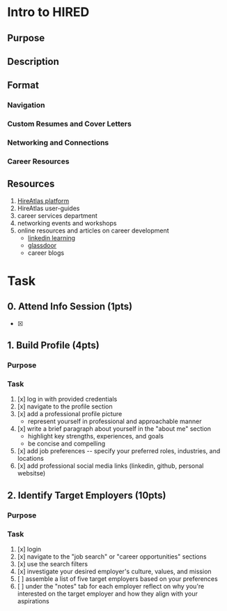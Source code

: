 # Intro to HIRED

## Purpose

## Description

## Format

### Navigation

### Custom Resumes and Cover Letters

### Networking and Connections

### Career Resources

## Resources

1. [HireAtlas platform](https://www.hireatlasgrads.com/)
2. HireAtlas user-guides
3. career services department
4. networking events and workshops
5. online resources and articles on career development
	- [linkedin learning](https://www.linkedin.com/learning/)
	- [glassdoor](https://www.glassdoor.com/index.htm)
	- career blogs


# Task

## 0. Attend Info Session (1pts)

- [x]

## 1. Build Profile (4pts)

### Purpose

### Task

1. [x] log in with provided credentials
2. [x] navigate to the profile section
3. [x] add a professional profile picture
	- represent yourself in professional and approachable manner
4. [x] write a brief paragraph about yourself in the "about me" section
	- highlight key strengths, experiences, and goals
	- be concise and compelling
5. [x] add job preferences -- specify your preferred roles, industries, and
   locations
6. [x] add professional social media links (linkedin, github, personal websitse)

## 2. Identify Target Employers (10pts)

### Purpose

### Task

1. [x] login
2. [x] navigate to the "job search" or "career opportunities" sections
3. [x] use the search filters
4. [x] investigate your desired employer's culture, values, and mission
5. [ ] assemble a list of five target employers based on your preferences
6. [ ] under the "notes" tab for each employer reflect on why you're interested on
   the target employer and how they align with your aspirations
